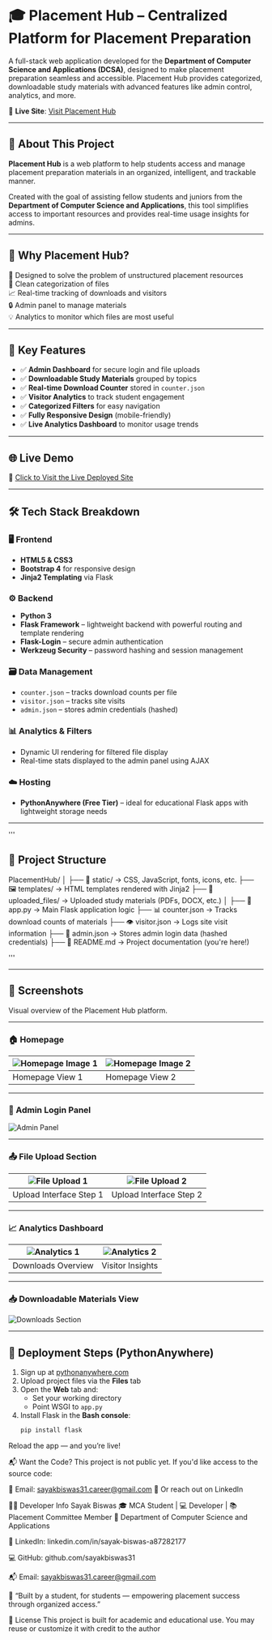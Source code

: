 # 🎓 Placement Hub – Centralized Platform for Placement Preparation

A full-stack web application developed for the **Department of Computer Science and Applications (DCSA)**, designed to make placement preparation seamless and accessible. Placement Hub provides categorized, downloadable study materials with advanced features like admin control, analytics, and more.

🔗 **Live Site**: [Visit Placement Hub](https://sayakbiswas.pythonanywhere.com/)

---

## 📘 About This Project

**Placement Hub** is a web platform to help students access and manage placement preparation materials in an organized, intelligent, and trackable manner.

Created with the goal of assisting fellow students and juniors from the **Department of Computer Science and Applications**, this tool simplifies access to important resources and provides real-time usage insights for admins.

---

## 🧠 Why Placement Hub?

🎯 Designed to solve the problem of unstructured placement resources  
📂 Clean categorization of files  
📈 Real-time tracking of downloads and visitors  
🔒 Admin panel to manage materials  
💡 Analytics to monitor which files are most useful

---

## 🌟 Key Features

- ✅ **Admin Dashboard** for secure login and file uploads  
- ✅ **Downloadable Study Materials** grouped by topics  
- ✅ **Real-time Download Counter** stored in `counter.json`  
- ✅ **Visitor Analytics** to track student engagement  
- ✅ **Categorized Filters** for easy navigation  
- ✅ **Fully Responsive Design** (mobile-friendly)  
- ✅ **Live Analytics Dashboard** to monitor usage trends  

---

## 🌐 Live Demo

📎 [Click to Visit the Live Deployed Site](https://sayakbiswas.pythonanywhere.com/)

---

## 🛠️ Tech Stack Breakdown

### 🖥️ Frontend
- **HTML5 & CSS3**
- **Bootstrap 4** for responsive design
- **Jinja2 Templating** via Flask

### ⚙️ Backend
- **Python 3**
- **Flask Framework** – lightweight backend with powerful routing and template rendering
- **Flask-Login** – secure admin authentication
- **Werkzeug Security** – password hashing and session management

### 🗃️ Data Management
- `counter.json` – tracks download counts per file  
- `visitor.json` – tracks site visits  
- `admin.json` – stores admin credentials (hashed)

### 📊 Analytics & Filters
- Dynamic UI rendering for filtered file display  
- Real-time stats displayed to the admin panel using AJAX

### ☁️ Hosting
- **PythonAnywhere (Free Tier)** – ideal for educational Flask apps with lightweight storage needs

---

'''
## 📁 Project Structure

PlacementHub/
│
├── 🧾 static/              → CSS, JavaScript, fonts, icons, etc.
├── 🖼️ templates/           → HTML templates rendered with Jinja2
├── 📂 uploaded_files/      → Uploaded study materials (PDFs, DOCX, etc.)
│
├── 🧠 app.py               → Main Flask application logic
├── 📊 counter.json         → Tracks download counts of materials
├── 👁️ visitor.json         → Logs site visit information
├── 🔐 admin.json           → Stores admin login data (hashed credentials)
├── 📘 README.md            → Project documentation (you're here!)

'''


---

## 📸 Screenshots

Visual overview of the Placement Hub platform.

---

### 🏠 Homepage

| ![Homepage Image 1](screenshot/i1.png) | ![Homepage Image 2](screenshot/i2.png) |
|----------------------------------------|----------------------------------------|
| Homepage View 1                        | Homepage View 2                        |

---

### 🔐 Admin Login Panel

![Admin Panel](screenshot/admin.png)

---

### 📤 File Upload Section

| ![File Upload 1](screenshot/a2.png) | ![File Upload 2](screenshot/a3.png) |
|-------------------------------------|-------------------------------------|
| Upload Interface Step 1             | Upload Interface Step 2             |

---

### 📈 Analytics Dashboard

| ![Analytics 1](screenshot/i2.png) | ![Analytics 2](screenshot/i3.png) |
|-----------------------------------|-----------------------------------|
| Downloads Overview                | Visitor Insights                  |

---

### 📥 Downloadable Materials View

![Downloads Section](screenshot/i4.png)

---

## 🚀 Deployment Steps (PythonAnywhere)

1. Sign up at [pythonanywhere.com](https://www.pythonanywhere.com)
2. Upload project files via the **Files** tab
3. Open the **Web** tab and:
   - Set your working directory
   - Point WSGI to `app.py`
4. Install Flask in the **Bash console**:
   ```bash
   pip install flask
Reload the app — and you’re live!

📬 Want the Code?
This project is not public yet.
If you'd like access to the source code:

📧 Email: sayakbiswas31.career@gmail.com
💬 Or reach out on LinkedIn

👨‍💻 Developer Info
Sayak Biswas
🎓 MCA Student | 💻 Developer | 📚 Placement Committee Member
📍 Department of Computer Science and Applications

🔗 LinkedIn: linkedin.com/in/sayak-biswas-a87282177

💻 GitHub: github.com/sayakbiswas31

📬 Email: sayakbiswas31.career@gmail.com

🤝 “Built by a student, for students — empowering placement success through organized access.”

📝 License
This project is built for academic and educational use. You may reuse or customize it with credit to the author
